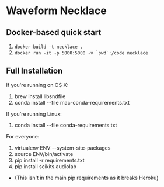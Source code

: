 Waveform Necklace
=================

Docker-based quick start
------------------------

1. `docker build -t necklace .`
2. ``docker run -it -p 5000:5000 -v `pwd`:/code necklace``

Full Installation
-----------------
If you're running on OS X:

1. brew install libsndfile
2. conda install --file mac-conda-requirements.txt

If you're running Linux:

1. conda install --file conda-requirements.txt

For everyone:

1. virtualenv ENV --system-site-packages
2. source ENV/bin/activate
3. pip install -r requirements.txt
4. pip install scikits.audiolab
  * (This isn't in the main pip requirements as it breaks Heroku)
